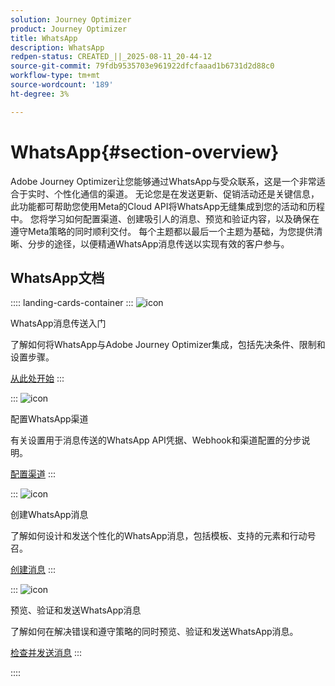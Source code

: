```yaml
---
solution: Journey Optimizer
product: Journey Optimizer
title: WhatsApp
description: WhatsApp
redpen-status: CREATED_||_2025-08-11_20-44-12
source-git-commit: 79fdb9535703e961922dfcfaaad1b6731d2d88c0
workflow-type: tm+mt
source-wordcount: '189'
ht-degree: 3%

---
```



# WhatsApp{#section-overview}

Adobe Journey Optimizer让您能够通过WhatsApp与受众联系，这是一个非常适合于实时、个性化通信的渠道。 无论您是在发送更新、促销活动还是关键信息，此功能都可帮助您使用Meta的Cloud API将WhatsApp无缝集成到您的活动和历程中。 您将学习如何配置渠道、创建吸引人的消息、预览和验证内容，以及确保在遵守Meta策略的同时顺利交付。 每个主题都以最后一个主题为基础，为您提供清晰、分步的途径，以便精通WhatsApp消息传送以实现有效的客户参与。

## WhatsApp文档

:::: landing-cards-container
:::
![icon](https://cdn.experienceleague.adobe.com/icons/circle-play.svg?lang=zh-Hans)

WhatsApp消息传送入门

了解如何将WhatsApp与Adobe Journey Optimizer集成，包括先决条件、限制和设置步骤。

[从此处开始](../using/whatsapp/get-started-whatsapp.md)
:::

:::
![icon](https://cdn.experienceleague.adobe.com/icons/gear.svg?lang=zh-Hans)

配置WhatsApp渠道

有关设置用于消息传送的WhatsApp API凭据、Webhook和渠道配置的分步说明。

[配置渠道](../using/whatsapp/whatsapp-configuration.md)
:::

:::
![icon](https://cdn.experienceleague.adobe.com/icons/list-check.svg?lang=zh-Hans)

创建WhatsApp消息

了解如何设计和发送个性化的WhatsApp消息，包括模板、支持的元素和行动号召。

[创建消息](../using/whatsapp/create-whatsapp.md)
:::

:::
![icon](https://cdn.experienceleague.adobe.com/icons/check-circle.svg?lang=zh-Hans)

预览、验证和发送WhatsApp消息

了解如何在解决错误和遵守策略的同时预览、验证和发送WhatsApp消息。

[检查并发送消息](../using/whatsapp/send-whatsapp.md)
:::

::::
